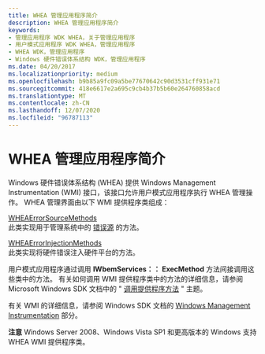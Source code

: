 ```yaml
---
title: WHEA 管理应用程序简介
description: WHEA 管理应用程序简介
keywords:
- 管理应用程序 WDK WHEA，关于管理应用程序
- 用户模式应用程序 WDK WHEA，管理应用程序
- WHEA WDK，管理应用程序
- Windows 硬件错误体系结构 WDK，管理应用程序
ms.date: 04/20/2017
ms.localizationpriority: medium
ms.openlocfilehash: b9b85a9fc09a5be77670642c90d3531cff931e71
ms.sourcegitcommit: 418e6617e2a695c9cb4b37b5b60e264760858acd
ms.translationtype: MT
ms.contentlocale: zh-CN
ms.lasthandoff: 12/07/2020
ms.locfileid: "96787113"
---
```

# <a name="introduction-to-whea-management-applications"></a>WHEA 管理应用程序简介


Windows 硬件错误体系结构 (WHEA) 提供 Windows Management Instrumentation (WMI) 接口，该接口允许用户模式应用程序执行 WHEA 管理操作。 WHEA 管理界面由以下 WMI 提供程序类组成：

<a href="" id="wheaerrorsourcemethods"></a>[WHEAErrorSourceMethods](/windows-hardware/drivers/ddi/_whea/)  
此类实现用于管理系统中的 [错误源](hardware-errors-and-error-sources.md) 的方法。

<a href="" id="wheaerrorinjectionmethods"></a>[WHEAErrorInjectionMethods](/windows-hardware/drivers/ddi/_whea/)  
此类实现将硬件错误注入硬件平台的方法。

用户模式应用程序通过调用 **IWbemServices：： ExecMethod** 方法间接调用这些类中的方法。 有关如何调用 WMI 提供程序类中的方法的详细信息，请参阅 Microsoft Windows SDK 文档中的 " [调用提供程序方法](/windows/win32/wmisdk/calling-a-provider-method) " 主题。

有关 WMI 的详细信息，请参阅 Windows SDK 文档的 [Windows Management Instrumentation](/windows/win32/wmisdk/wmi-start-page) 部分。

**注意**  Windows Server 2008、Windows Vista SP1 和更高版本的 Windows 支持 WHEA WMI 提供程序类。

 

